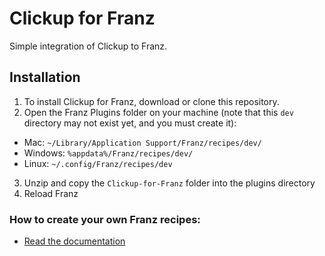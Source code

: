 # Clickup for Franz
Simple integration of Clickup to Franz.

## Installation
1. To install Clickup for Franz, download or clone this repository.
2. Open the Franz Plugins folder on your machine (note that this `dev` directory may not exist yet, and you must create it):
  * Mac: `~/Library/Application Support/Franz/recipes/dev/`
  * Windows: `%appdata%/Franz/recipes/dev/`
  * Linux: `~/.config/Franz/recipes/dev`
3. Unzip and copy the `Clickup-for-Franz` folder into the plugins directory
4. Reload Franz

### How to create your own Franz recipes:
* [Read the documentation](https://github.com/meetfranz/plugins)
